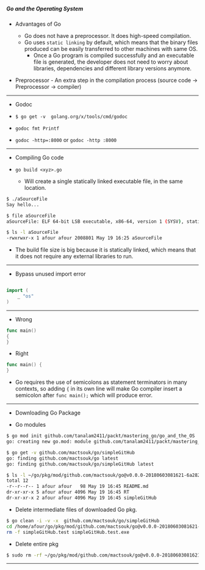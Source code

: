
##### Go and the Operating System

- Advantages of Go
  - Go does not have a preprocessor. It does high-speed compilation.
  - Go uses `static linking` by default, which means that the binary files produced can be easily transferred to other machines with same OS.
    - Once a Go program is compiled successfully and an executable file is generated, the developer does not need to worry about libraries, dependencies and different library versions anymore.
    
- Preprocessor - An extra step in the compilation process (source code -> Preprocessor -> compiler)

---

- Godoc

- ```$ go get -v  golang.org/x/tools/cmd/godoc```
- `godoc fmt Printf`
- `godoc -http=:8000` or `godoc -http :8000`

---
- Compiling Go code

- `go build <xyz>.go`
  - Will create a single statically linked executable file, in the same location.


```bash
$ ./aSourceFile 
Say hello...

$ file aSourceFile
aSourceFile: ELF 64-bit LSB executable, x86-64, version 1 (SYSV), statically linked, not stripped

$ ls -l aSourceFile
-rwxrwxr-x 1 afour afour 2008801 May 19 16:25 aSourceFile
```

- The build file size is big because it is statically linked, which means that it does not require any external libraries to run.

---

- Bypass unused import error

```go

import (
    _ "os"
)
```

---

- Wrong
```go
func main()
{
}
```

- Right
```go
func main() {
}
```

- Go requires the use of semicolons as statement terminators in many contexts, so adding `{` in its own line will make Go compiler insert a semicolon after `func main();` which will produce error.

---

- Downloading Go Package

- Go modules
```bash
$ go mod init github.com/tanalam2411/packt/mastering_go/go_and_the_OS
go: creating new go.mod: module github.com/tanalam2411/packt/mastering_go/go_and_the_OS

$ go get -v github.com/mactsouk/go/simpleGitHub
go: finding github.com/mactsouk/go latest
go: finding github.com/mactsouk/go/simpleGitHub latest

$ ls -l ~/go/pkg/mod/github.com/mactsouk/go@v0.0.0-20180603081621-6a282087f7bd/
total 12
-r--r--r-- 1 afour afour   98 May 19 16:45 README.md
dr-xr-xr-x 5 afour afour 4096 May 19 16:45 RT
dr-xr-xr-x 2 afour afour 4096 May 19 16:45 simpleGitHub

```

- Delete intermediate files of downloaded Go pkg.
```bash
$ go clean -i -v -x  github.com/mactsouk/go/simpleGitHub
cd /home/afour/go/pkg/mod/github.com/mactsouk/go@v0.0.0-20180603081621-6a282087f7bd/simpleGitHub
rm -f simpleGitHub.test simpleGitHub.test.exe

```

- Delete entire pkg
```bash
$ sudo rm -rf ~/go/pkg/mod/github.com/mactsouk/go@v0.0.0-20180603081621-6a282087f7bd/
```

---

